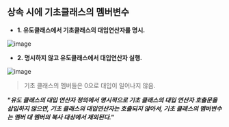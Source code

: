 ## 상속 시에 기초클래스의 멤버변수

- **1. 유도클래스에서 기초클래스의 대입연산자를 명시.**

![image](https://user-images.githubusercontent.com/80379900/114354485-45566400-9ba9-11eb-9ca4-9d559bb5303f.png)

- **2. 명시하지 않고 유도클래스에서 대입연산자 실행.**

![image](https://user-images.githubusercontent.com/80379900/114354656-7d5da700-9ba9-11eb-9e96-438a1df9643b.png)

> 기초 클래스의 멤버들은 0으로 대입이 일어나지 않음.

***"유도 클래스의 대입 연산자 정의에서 명시적으로 기초 클래스의 대입 연산자 호출문을 삽입하지 않으면,
기초 클래스의 대입연산자는 호출되지 않아서, 기초 클래스의 멤버변수는 멤버 대 멤버의 복사 대상에서 제외된다."***
